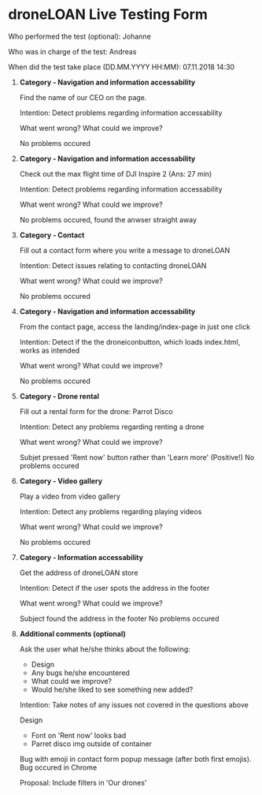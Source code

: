 # droneLOAN Live Testing Form

Who performed the test (optional): Johanne

Who was in charge of the test: Andreas

When did the test take place (DD.MM.YYYY HH:MM): 07.11.2018 14:30

1. **Category - Navigation and information accessability**
   
   Find the name of our CEO on the page.

   Intention: Detect problems regarding information accessability

   What went wrong? What could we improve?

   No problems occured

2. **Category - Navigation and information accessability**

    Check out the max flight time of DJI Inspire 2 (Ans: 27 min)

    Intention: Detect problems regarding information accessability

    What went wrong? What could we improve?

    No problems occured, found the anwser straight away


3. **Category - Contact**

    Fill out a contact form where you write a message to droneLOAN

    Intention: Detect issues relating to contacting droneLOAN

    What went wrong? What could we improve?

    No problems occured


4. **Category - Navigation and information accessability**
   
   From the contact page, access the landing/index-page in just one click

   Intention: Detect if the the droneiconbutton, which loads index.html, works as intended

   What went wrong? What could we improve?

   No problems occured


5. **Category - Drone rental**

    Fill out a rental form for the drone: Parrot Disco

    Intention: Detect any problems regarding renting a drone

    What went wrong? What could we improve?

    Subjet pressed 'Rent now' button rather than 'Learn more' (Positive!)
    No problems occured


6. **Category - Video gallery**

    Play a video from video gallery

    Intention: Detect any problems regarding playing videos

    What went wrong? What could we improve?

    No problems occured

7. **Category - Information accessability**

    Get the address of droneLOAN store

    Intention: Detect if the user spots the address in the footer

    What went wrong? What could we improve?

    Subject found the address in the footer
    No problems occured


8. **Additional comments (optional)**

    Ask the user what he/she thinks about the following:
    - Design
    - Any bugs he/she encountered
    - What could we improve?
    - Would he/she liked to see something new added?

    Intention: Take notes of any issues not covered in the questions above

    Design
    - Font on 'Rent now' looks bad
    - Parret disco img outside of container

    Bug with emoji in contact form popup message (after both first emojis). Bug occured in Chrome

    Proposal: Include filters in 'Our drones'